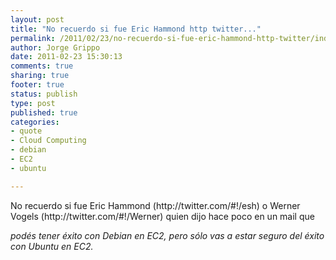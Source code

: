 ```yaml
--- 
layout: post
title: "No recuerdo si fue Eric Hammond http twitter..."
permalink: /2011/02/23/no-recuerdo-si-fue-eric-hammond-http-twitter/index.html
author: Jorge Grippo
date: 2011-02-23 15:30:13
comments: true
sharing: true
footer: true
status: publish
type: post
published: true
categories: 
- quote
- Cloud Computing
- debian
- EC2
- ubuntu

---
```

<!-- 171 -->
<p>No recuerdo si fue Eric Hammond (http://twitter.com/#!/esh) o Werner Vogels (http://twitter.com/#!/Werner) quien dijo hace poco en un mail que</p><cite>podés tener éxito con Debian en EC2, pero sólo vas a estar seguro del éxito con Ubuntu en EC2.</cite>

